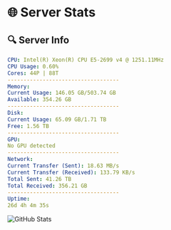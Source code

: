 # 🌐 Server Stats
## 🔍 Server Info
```yaml
CPU: Intel(R) Xeon(R) CPU E5-2699 v4 @ 1251.11MHz
CPU Usage: 0.60%
Cores: 44P | 88T
-----------------------------------
Memory:
Current Usage: 146.05 GB/503.74 GB
Available: 354.26 GB
-----------------------------------
Disk:
Current Usage: 65.09 GB/1.71 TB
Free: 1.56 TB
-----------------------------------
GPU:
No GPU detected
-----------------------------------
Network:
Current Transfer (Sent): 18.63 MB/s
Current Transfer (Received): 133.79 KB/s
Total Sent: 41.26 TB
Total Received: 356.21 GB
-----------------------------------
Uptime:
26d 4h 4m 35s
```
![GitHub Stats](https://img.shields.io/badge/Updated-2025-04-03_01:27:24-blue)